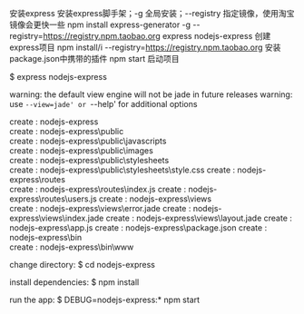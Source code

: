 安装express
安装express脚手架；-g 全局安装；--registry 指定镜像，使用淘宝镜像会更快一些
npm install express-generator -g --registry=https://registry.npm.taobao.org
express nodejs-express  创建express项目
npm install/i --registry=https://registry.npm.taobao.org  安装package.json中携带的插件
npm start 启动项目

$ express nodejs-express

  warning: the default view engine will not be jade in future releases
  warning: use `--view=jade' or `--help' for additional options


   create : nodejs-express\
   create : nodejs-express\public\
   create : nodejs-express\public\javascripts\
   create : nodejs-express\public\images\
   create : nodejs-express\public\stylesheets\
   create : nodejs-express\public\stylesheets\style.css
   create : nodejs-express\routes\
   create : nodejs-express\routes\index.js
   create : nodejs-express\routes\users.js
   create : nodejs-express\views\
   create : nodejs-express\views\error.jade
   create : nodejs-express\views\index.jade
   create : nodejs-express\views\layout.jade
   create : nodejs-express\app.js
   create : nodejs-express\package.json
   create : nodejs-express\bin\
   create : nodejs-express\bin\www

   change directory:
     $ cd nodejs-express

   install dependencies:
     $ npm install

   run the app:
     $ DEBUG=nodejs-express:* npm start


